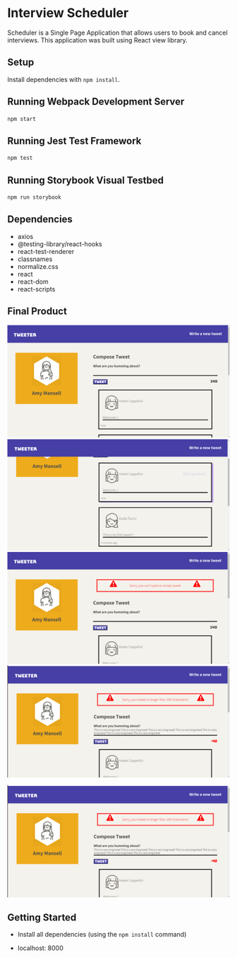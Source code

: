 # Interview Scheduler

Scheduler is a Single Page Application that allows users to book and cancel interviews. This application was built using React view library. 

## Setup

Install dependencies with `npm install`.

## Running Webpack Development Server

```sh
npm start
```

## Running Jest Test Framework

```sh
npm test
```

## Running Storybook Visual Testbed

```sh
npm run storybook
```
## Dependencies



- axios
- @testing-library/react-hooks
- react-test-renderer
- classnames
- normalize.css
- react
- react-dom
- react-scripts

## Final Product
!["A sreenshot for the appointments on Monday"](https://github.com/SarahAlAshwal/tweeter/blob/master/Doc/main.png)
!["A screenshot for adding a new appointment"](https://github.com/SarahAlAshwal/tweeter/blob/master/Doc/tweets.png)
!["A screenshot for deleting an appointment"](https://github.com/SarahAlAshwal/tweeter/blob/master/Doc/emptyTweetError.png)
!["A screenshot for trying to add an appointment with no student name"](https://github.com/SarahAlAshwal/tweeter/blob/master/Doc/longTweetError.png)

!["A screenshot for trying to add an appointment without choosing an interviewer"](https://github.com/SarahAlAshwal/tweeter/blob/master/Doc/longTweetError.png)


## Getting Started

- Install all dependencies (using the `npm install` command)

- localhost: 8000


